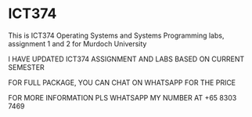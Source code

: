 # ICT374
This is ICT374 Operating Systems and Systems Programming labs, assignment 1 and 2 for Murdoch University

I HAVE UPDATED ICT374 ASSIGNMENT AND LABS BASED ON CURRENT SEMESTER

FOR FULL PACKAGE, YOU CAN CHAT ON WHATSAPP FOR THE PRICE

FOR MORE INFORMATION PLS WHATSAPP MY NUMBER AT +65 8303 7469
